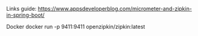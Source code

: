 Links guide:
https://www.appsdeveloperblog.com/micrometer-and-zipkin-in-spring-boot/

Docker
docker run -p 9411:9411 openzipkin/zipkin:latest